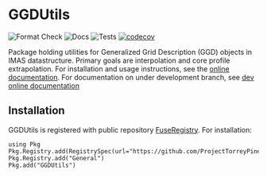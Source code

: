 # GGDUtils

![Format Check](https://github.com/ProjectTorreyPines/GGDUtils.jl/actions/workflows/format_check.yml/badge.svg)
![Docs](https://github.com/ProjectTorreyPines/GGDUtils.jl/actions/workflows/make_docs.yml/badge.svg)
![Tests](https://github.com/ProjectTorreyPines/GGDUtils.jl/actions/workflows/test.yml/badge.svg)
[![codecov](https://codecov.io/gh/ProjectTorreyPines/GGDUtils.jl/graph/badge.svg?token=ZJBRLAXIS1)](https://codecov.io/gh/ProjectTorreyPines/GGDUtils.jl)

Package holding utilities for Generalized Grid Description (GGD) objects in IMAS datastructure. Primary goals are interpolation and core profile extrapolation. For installation and usage instructions, see the [online documentation](https://projecttorreypines.github.io/GGDUtils.jl/stable). For documentation on under development branch, see [dev online documentation](https://projecttorreypines.github.io/GGDUtils.jl/dev)

## Installation

GGDUtils is registered with public repository [FuseRegistry](https://github.com/ProjectTorreyPines/FuseRegistry.jl/). For installation:

```
using Pkg
Pkg.Registry.add(RegistrySpec(url="https://github.com/ProjectTorreyPines/FuseRegistry.jl.git"))
Pkg.Registry.add("General")
Pkg.add("GGDUtils")
```
